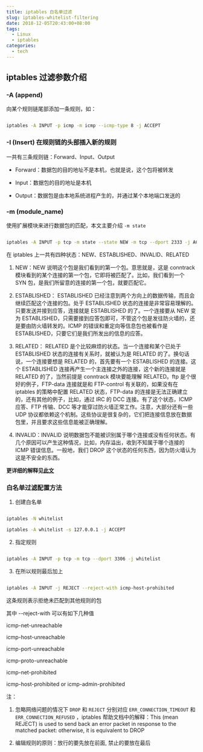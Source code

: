 ```yaml
---
title: iptables 白名单过滤
slug: iptables-whitelist-filtering
date: 2018-12-05T20:43:00+08:00
tags:
  - Linux
  - iptables
categories:
  - tech
---
```


## iptables 过滤参数介绍

### -A (append)

向某个规则链尾部添加一条规则，如：

```bash

iptables -A INPUT -p icmp -m icmp --icmp-type 8 -j ACCEPT

```

### -I (Insert) 在规则链的头部插入新的规则

一共有三条规则链：Forward、Input、Output

- Forward：数据包的目的地址不是本机，也就是说，这个包将被转发

- Input：数据包的目的地址是本机

- Output：数据包是由本地系统进程产生的，并通过某个本地端口发送的

### -m (module_name)

使用扩展模块来进行数据包的匹配，本文主要介绍 `-m state`

```bash

iptables -A INPUT -p tcp -m state --state NEW -m tcp --dport 2333 -j ACCEPT

```

在 iptables 上一共有四种状态：NEW、ESTABLISHED、INVALID、RELATED

1. NEW：NEW 说明这个包是我们看到的第一个包。意思就是，这是 conntrack 模块看到的某个连接的第一个包，它即将被匹配了。比如，我们看到一个 SYN 包，是我们所留意的连接的第一个包，就要匹配它。

2. ESTABLISHED： ESTABLISHED 已经注意到两个方向上的数据传输，而且会继续匹配这个连接的包。处于 ESTABLISHED 状态的连接是非常容易理解的。只要发送并接到应答，连接就是 ESTABLISHED 的了。一个连接要从 NEW 变为 ESTABLISHED，只需要接到应答包即可，不管这个包是发往防火墙的，还是要由防火墙转发的。ICMP 的错误和重定向等信息包也被看作是 ESTABLISHED，只要它们是我们所发出的信息的应答。

3. RELATED： RELATED 是个比较麻烦的状态。当一个连接和某个已处于 ESTABLISHED 状态的连接有关系时，就被认为是 RELATED 的了。换句话说，一个连接要想是 RELATED 的，首先要有一个 ESTABLISHED 的连接。这个 ESTABLISHED 连接再产生一个主连接之外的连接，这个新的连接就是 RELATED 的了，当然前提是 conntrack 模块要能理解 RELATED。ftp 是个很好的例子，FTP-data 连接就是和 FTP-control 有关联的，如果没有在 iptables 的策略中配置 RELATED 状态，FTP-data 的连接是无法正确建立的，还有其他的例子，比如，通过 IRC 的 DCC 连接。有了这个状态，ICMP 应答、FTP 传输、DCC 等才能穿过防火墙正常工作。注意，大部分还有一些 UDP 协议都依赖这个机制。这些协议是很复杂的，它们把连接信息放在数据包里，并且要求这些信息能被正确理解。

4. INVALID：INVALID 说明数据包不能被识别属于哪个连接或没有任何状态。有几个原因可以产生这种情况，比如，内存溢出，收到不知属于哪个连接的 ICMP 错误信息。一般地，我们 DROP 这个状态的任何东西，因为防火墙认为这是不安全的东西。

**更详细的解释见[此文](http://os.51cto.com/art/201108/285209.htm)**

### 白名单过滤配置方法

1. 创建白名单

```bash

iptables -N whitelist

iptables -A whitelist -s 127.0.0.1 -j ACCEPT

```

2. 指定规则

```bash

iptables -A INPUT -p tcp -m tcp --dport 3306 -j whitelist

```

3. 在所以规则最后加上

```bash

iptables -A INPUT -j REJECT --reject-with icmp-host-prohibited

```

这条规则表示拒绝未匹配到其他规则的包

其中 --reject-with 可以有如下几种值

icmp-net-unreachable

icmp-host-unreachable

icmp-port-unreachable

icmp-proto-unreachable

icmp-net-prohibited

icmp-host-prohibited or icmp-admin-prohibited

注：

1. 忽略网络问题的情况下 `DROP` 和 `REJECT` 分别对应 `ERR_CONNECTION_TIMEOUT` 和 `ERR_CONNECTION_REFUSED` ，iptables 帮助文档中的解释：This (mean REJECT) is used to send back an error packet in response to the matched packet: otherwise, it is equivalent to DROP

2. 编辑规则的原则：放行的要先放在前面, 禁止的要放在最后
